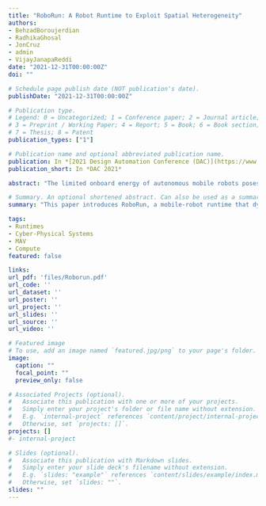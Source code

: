 ```yaml
---
title: "RoboRun: A Robot Runtime to Exploit Spatial Heterogeneity"
authors:
- BehzadBoroujerdian
- RadhikaGhosal
- JonCruz
- admin
- VijayJanapaReddi
date: "2021-12-31T00:00:00Z"
doi: ""

# Schedule page publish date (NOT publication's date).
publishDate: "2021-12-31T00:00:00Z"

# Publication type.
# Legend: 0 = Uncategorized; 1 = Conference paper; 2 = Journal article;
# 3 = Preprint / Working Paper; 4 = Report; 5 = Book; 6 = Book section;
# 7 = Thesis; 8 = Patent
publication_types: ["1"]

# Publication name and optional abbreviated publication name.
publication: In *[2021 Design Automation Conference (DAC)](https://www.dac.com/)*
publication_short: In *DAC 2021*

abstract: "The limited onboard energy of autonomous mobile robots poses a tremendous challenge for practical deployment. Hence, efficient computing solutions are imperative. A crucial shortcoming of state-of-the-art computing solutions is that they ignore the robot's operating environment heterogeneity and make static, worst-case assumptions. As this heterogeneity impacts the system's computing payload, an optimal system must dynamically capture these changes in the environment and adjust its computational resources accordingly. This paper introduces RoboRun, a mobile-robot runtime that dynamically exploits the compute-environment synergy to improve performance and energy. We implement RoboRun in the Robot Operating System (ROS) and evaluate it on autonomous drones. We compare RoboRun against a state-of-the-art static design and show 4.5X and 4X improvements in mission time and energy, respectively, as well as a 36% reduction in CPU utilization."

# Summary. An optional shortened abstract. Can also be used as a summary for an extended abstract or poster etc.
summary: "This paper introduces RoboRun, a mobile-robot runtime that dynamically exploits the compute-environment synergy to improve performance and energy. We implement RoboRun in the Robot Operating System (ROS) and evaluate it on autonomous drones. We compare RoboRun against a state-of-the-art static design and show 4.5X and 4X improvements in mission time and energy, respectively, as well as a 36% reduction in CPU utilization."

tags:
- Runtimes
- Cyber-Physical Systems
- MAV
- Compute
featured: false

links:
url_pdf: 'files/Roborun.pdf'
url_code: ''
url_dataset: ''
url_poster: ''
url_project: ''
url_slides: ''
url_source: ''
url_video: ''

# Featured image
# To use, add an image named `featured.jpg/png` to your page's folder. 
image:
  caption: ""
  focal_point: ""
  preview_only: false

# Associated Projects (optional).
#   Associate this publication with one or more of your projects.
#   Simply enter your project's folder or file name without extension.
#   E.g. `internal-project` references `content/project/internal-project/index.md`.
#   Otherwise, set `projects: []`.
projects: []
#- internal-project

# Slides (optional).
#   Associate this publication with Markdown slides.
#   Simply enter your slide deck's filename without extension.
#   E.g. `slides: "example"` references `content/slides/example/index.md`.
#   Otherwise, set `slides: ""`.
slides: ""
---
```


<!-- {{% alert note %}}
Click the *Cite* button above to demo the feature to enable visitors to import publication metadata into their reference management software.
{{% /alert %}}

{{% alert note %}}
Click the *Slides* button above to demo Academic's Markdown slides feature.
{{% /alert %}} -->

<!-- Supplementary notes can be added here, including [code and math](https://sourcethemes.com/academic/docs/writing-markdown-latex/). -->


